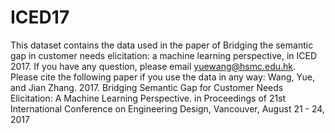 # ICED17
This dataset contains the data used in the paper of Bridging the semantic gap in customer needs elicitation: a machine learning perspective, in ICED 2017. If you have any question, please email yuewang@hsmc.edu.hk.
Please cite the following paper if you use the data in any way:
Wang, Yue, and Jian Zhang. 2017. Bridging Semantic Gap for Customer Needs Elicitation: A Machine Learning Perspective. in Proceedings of 21st International Conference on Engineering Design, Vancouver, August 21 - 24, 2017
